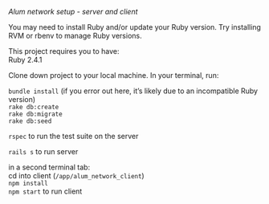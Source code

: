 *Alum network setup - server and client*

You may need to install Ruby and/or update your Ruby version. Try installing RVM or rbenv to manage Ruby versions.

This project requires you to have:  
Ruby 2.4.1

Clone down project to your local machine. In your terminal, run:  

`bundle install` (if you error out here, it’s likely due to an incompatible Ruby version)  
`rake db:create`  
`rake db:migrate`  
`rake db:seed`  

`rspec` to run the test suite on the server  

`rails s` to run server  

in a second terminal tab:  
cd into client (`/app/alum_network_client`)  
`npm install`  
`npm start` to run client  
